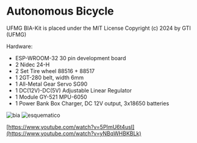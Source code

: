 # Autonomous Bicycle

UFMG BIA-Kit is placed under the MIT License
Copyright (c) 2024 by GTI (UFMG)

Hardware:
* ESP-WROOM-32 30 pin development board
* 2 Nidec 24-H
* 2 Set Tire wheel 88516 + 88517
* 1 2GT-280 belt, width 6mm
* 1 All-Metal Gear Servo SG90
* 1 DC(12V)-DC(5V) Adjustable Linear Regulator 
* 1 Module GY-521 MPU-6050
* 1 Power Bank Box Charger, DC 12V output, 3x18650 batteries

<img src="/Images/bia.png" alt="bia"/>
<img src="/Images/esquematico.png" alt="esquematico"/>

[https://www.youtube.com/watch?v=5PImU6t4usI](https://www.youtube.com/watch?v=yNBqWHBKBLk)
